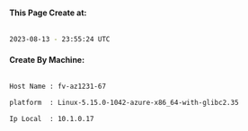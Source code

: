 
   
#### This Page Create at:

```bash

2023-08-13 - 23:55:24 UTC

```

#### Create By Machine:

```bash

Host Name : fv-az1231-67

platform  : Linux-5.15.0-1042-azure-x86_64-with-glibc2.35

Ip Local  : 10.1.0.17

```

